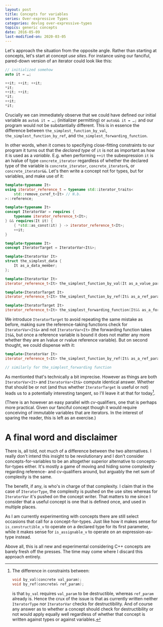 ```yaml
---
layout: post
title: Concepts for variables
series: Over-expressive Types
categories: devlog over-expressive-types
topics: generic concepts
date: 2016-05-09
last-modified-on: 2020-03-05
---
```


Let's approach the situation from the opposite angle. Rather than starting at concepts, let's start
at concept *use sites*. For instance using our fanciful, pared-down version of an iterator could
look like this:

```cpp
// initialized somehow
auto it = …;

++it; ++it; ++it;
*it;
++it; ++it;
*it;
++it;
*it;
```

Crucially we can immediately observe that we could have defined our initial variable as `auto& it =
…;` (initializer permitting) or `auto&& it = …;` and our program would not be substantially
different. This is in essence the difference between `the_simplest_function_by_val`,
`the_simplest_function_by_ref`, and `the_simplest_forwarding_function`.

In other words, when it comes to specifying close-fitting constraints to our program it turns out
that the *declared type* of `it` is not as important as how it is used as a *variable*. E.g. when
performing `++it` the subexpression `it` is an lvalue of type `concrete_iterator` regardless of
whether the declared type of the variable is `concrete_iterator`, `concrete_iterator&`, or
`concrete_iterator&&`. Let's then write a concept not for types, but for variables, and make use of
it:

```cpp
template<typename It>
using iterator_reference_t = typename std::iterator_traits<
    std::remove_cvref_t<It> // N.b.
>::reference;

template<typename It>
concept IteratorVar = requires {
    typename iterator_reference_t<It>;
} && requires(It it) {
    { *std::as_const(it) } -> iterator_reference_t<It>;
    ++it;
}

template<typename It>
concept IteratorTarget = IteratorVar<It&>;

template<IteratorVar It>
struct the_simplest_data {
    It as_a_data_member;
};

template<IteratorVar It>
iterator_reference_t<It> the_simplest_function_by_val(It as_a_value_param);

template<IteratorTarget It>
iterator_reference_t<It> the_simplest_function_by_ref(It& as_a_ref_param);

template<IteratorTarget It>
iterator_reference_t<It> the_simplest_forwarding_function(It&& as_a_forwarding_param);
```

We introduce `IteratorTarget` to avoid repeating the same mistake as before, making sure the
reference-taking functions check for `IteratorVar<It&>` and not `IteratorVar<It>` (the forwarding
function takes `It&&`, but once a reference variable is bound it does not matter any more whether
they are an lvalue or rvalue reference variable). But on second thought, we could dispense with it:

```cpp
template<IteratorVar It>
iterator_reference_t<It> the_simplest_function_by_ref(It& as_a_ref_param);

// similarly for the_simplest_forwarding function
```

As mentionted that's technically a bit imprecise. However as things are both `IteratorVar<It>` and
`IteratorVar<It&>` compute identical answer. Whether that should be or not (and thus whether
`IteratorTarget` is useful or not) leads us to a potentially interesting tangent, so I'll leave it
at that for today[^1].

  [^1]:
    The difference in constraints between:

    ```cpp
    void by_val(concrete val_param);
    void by_ref(concrete& ref_param);
    ```

    is that `by_val` requires `val_param` to be destructible, whereas `ref_param` already is. Hence
    the crux of the issue is that as currently written neither `IteratorType` nor `IteratorVar`
    checks for destructibility. And of course any answer as to whether a concept should check for
    destructibility or not would apply equally well regardless of whether that concept is written
    against types or against variables.

(There is an however an easy parallel with *cv*-qualifiers, one that is perhaps more practical.
Given our fanciful concept though it would require conceiving of immutable variables that are
iterators. In the interest of sparing the reader, this is left as an exercise.)

A final word and disclaimer
===========================

There is, all told, not much of a difference between the two alternatives. I really don't intend
this insight to be revolutionary and I don't consider concepts-for-variables to be an altogether
superior alternative to concepts-for-types either. It's mostly a game of moving and hiding some
complexity regarding reference- and cv-qualifiers around, but arguably the net sum of complexity is
the same.

The benefit, if any, is who's in charge of that complexity. I claim that in the case of
`IteratorType`, the complexity is pushed on the use sites whereas for `IteratorVar` it's pushed on
the concept writer. That matters to me since I consider that a useful concept is one that is defined
once, and used in multiple places.

As I am currently experimenting with concepts there are still select occasions that call for a
concept-for-types. Just like how it makes sense for `is_constructible_v` to operate on a declared
type for its first parameter, while it makes sense for `is_assignable_v` to operate on an
expression-as-type instead.

Above all, this is all new and experimental considering C++ concepts are barely fresh off the
presses. The time may come where I discard this approach entirely.
